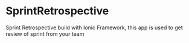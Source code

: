 # SprintRetrospective
Sprint Retrospective build with Ionic Framework, this app is used to get review of sprint from your team
